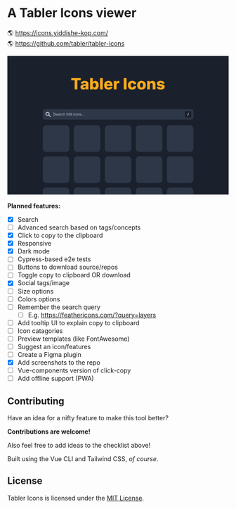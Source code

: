 # A Tabler Icons viewer

🌎 https://icons.yiddishe-kop.com/<br>
🌎 https://github.com/tabler/tabler-icons

![screenshot](./public/social.jpg)


**Planned features:**

- [x] Search
- [ ] Advanced search based on tags/concepts
- [x] Click to copy to the clipboard
- [x] Responsive
- [x] Dark mode
- [ ] Cypress-based e2e tests
- [ ] Buttons to download source/repos
- [ ] Toggle copy to clipboard OR download
- [x] Social tags/image
- [ ] Size options
- [ ] Colors options
- [ ] Remember the search query
	- [ ] E.g. https://feathericons.com/?query=layers
- [ ] Add tooltip UI to explain copy to clipboard
- [ ] Icon catagories
- [ ] Preview templates (like FontAwesome)
- [ ] Suggest an icon/features
- [ ] Create a Figma plugin
- [x] Add screenshots to the repo
- [ ] Vue-components version of click-copy
- [ ] Add offline support (PWA)

## Contributing

Have an idea for a nifty feature to make this tool better?

**Contributions are welcome!**

Also feel free to add ideas to the checklist above!

Built using the Vue CLI and Tailwind CSS, _of course_.

## License

Tabler Icons is licensed under the [MIT License](https://github.com/Yiddishe-Kop/tabler-icons-viewer/blob/master/LICENSE).
